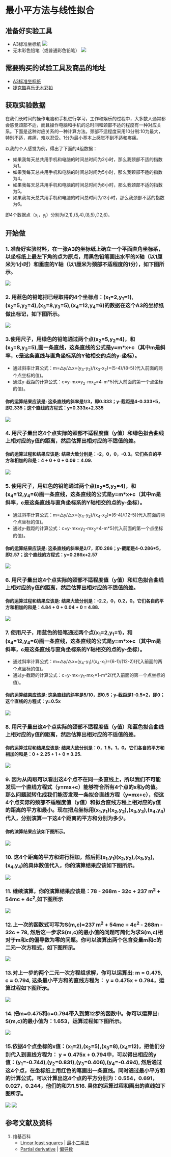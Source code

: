 # 最小平方法与线性拟合

## 准备好实验工具

- A3标准坐标纸
![](/images/统计/最小平方法与线性拟合/A3标准坐标纸.jpg)
- 无木彩色铅笔（或普通彩色铅笔）
![](/images/统计/最小平方法与线性拟合/无木彩色铅笔.jpg)

## 需要购买的试验工具及商品的地址

- [A3标准坐标纸](https://detail.tmall.com/item.htm?id=27142292922&ali_refid=a3_430583_1006:1105863285:N:dZ%20MV6sJ%20YlXqxaoC1QlJw==:77285e2bbcb0cebf9d00068f21bd840f&ali_trackid=1_77285e2bbcb0cebf9d00068f21bd840f&spm=a230r.1.14.1&skuId=3165771512170)
- [捷克酷喜乐无木彩铅](https://detail.tmall.com/item.htm?spm=a230r.1.14.8.7a1b4237sLkqe4&id=10680260235&cm_id=140105335569ed55e27b&abbucket=9&skuId=3447429972029)

## 获取实验数据

在我们长时间的操作电脑和手机进行学习，工作和娱乐的过程中，大多数人通常都会感觉颈部不适，而且操作电脑和手机的总时间和颈部不适的程度有一种对应关系。下面是这种对应关系的一种计算方法。颈部不适程度采用10分制:10为最大，特别不适，疼痛，难以忍受。1分为最小基本上感觉不到不适和疼痛。


以我的个人感觉为例，得出了下面的4组数据：

- 如果我每天总共用手机和电脑的时间总时间为2小时，那么我颈部不适的指数为1。
- 如果我每天总共用手机和电脑的时间总时间为5小时，那么我颈部不适的指数为4。
- 如果我每天总共用手机和电脑的时间总时间为8小时，那么我颈部不适的指数为5。
- 如果我每天总共用手机和电脑的时间总时间为12小时，那么我颈部不适的指数为6。

即4个数据点（x<sub>i</sub>，y<sub>i</sub>）分别为(2,1),(5,4),(8,5),(12,6)。

## 开始做

### 1. 准备好实验材料，在一张A3的坐标纸上确立一个平面直角坐标系，以坐标纸上最左下角的点为原点，用黑色铅笔画出水平的X轴（以1厘米为1小时）和垂直的Y轴（以1厘米为颈部不适程度的1分），如下图所示。

![](/images/统计/最小平方法与线性拟合/1a.jpg)

### 2. 用蓝色的铅笔把已经取得的4个坐标点：(x<sub>1</sub>=2,y<sub>1</sub>=1),(x<sub>2</sub>=5,y<sub>2</sub>=4),(x<sub>3</sub>=8,y<sub>3</sub>=5),(x<sub>4</sub>=12,y<sub>4</sub>=6)的数据在这个A3的坐标纸做出标记，如下图所示。

![](/images/统计/最小平方法与线性拟合/2a.jpg)

### 3.使用尺子，用绿色的铅笔通过两个点(x<sub>2</sub>=5,y<sub>2</sub>=4)，和(x<sub>3</sub>=8,y<sub>3</sub>=5),画一条直线，这条直线的公式是y=m*x+c（其中m是斜率，c是这条直线与直角坐标系的Y轴相交的点的y-坐标）。

- 通过斜率计算公式：m=△y/△x=(y<sub>3</sub>-y<sub>2</sub>)/(x<sub>3</sub>-x<sub>2</sub>)=(5-4)/(8-5)(代入前面的两个点坐标的值)。
- 通过y-截距的计算公式：c=y-mx=y<sub>2</sub>-mx<sub>2</sub>=4-m*5(代入前面的第一个点坐标的值)。

#### 你的运算结果应该是: 这条直线的斜率是1/3，即0.333；y-截距是4-0.333*5，即2.335；这个直线的方程式：y=0.333x+2.335

![](/images/统计/最小平方法与线性拟合/3a.jpg)

### 4. 用尺子量出这4个点实际的颈部不适程度值（y值）和绿色拟合曲线上相对应的y值的距离，然后估算出相对应的不适值的差。

#### 你的运算过程和结果应该是: 结果大致分别是：-2，0，0，-0.3。它们各自的平方和相加的和是：4 + 0 + 0 + 0.09 = 4.09. 

![](/images/统计/最小平方法与线性拟合/4a.jpg)

### 5. 使用尺子，用红色的铅笔通过两个点(x<sub>2</sub>=5,y<sub>2</sub>=4)，和(x<sub>4</sub>=12,y<sub>4</sub>=6)画一条直线，这条直线的公式是y=m*x+c（其中m是斜率，c是这条直线与直角坐标系的Y轴相交的点的y-坐标）。

- 通过斜率计算公式：m=△y/△x=(y<sub>4</sub>-y<sub>2</sub>)/(x<sub>4</sub>-x<sub>2</sub>)=(6-4)/(12-5)(代入前面的两个点坐标的值)。
- 通过y-截距的计算公式：c=y-mx=y<sub>2</sub>-mx<sub>2</sub>=4-m*5(代入前面的第一个点坐标的值)。

#### 你的运算结果应该是: 这条直线的斜率是2/7，即0.286；y-截距是4-0.286*5，即2.57；这个直线的方程式：y=0.286x+2.57

![](/images/统计/最小平方法与线性拟合/5a.jpg)

### 6. 用尺子量出这4个点实际的颈部不适程度值（y值）和红色拟合曲线上相对应的y值的距离，然后估算出相对应的不适值的差。

#### 你的运算过程和结果应该是: 结果大致分别是：-2.2，0，0.2，0。它们各自的平方和相加的和是：4.84 + 0 + 0.04 + 0 = 4.88. 

![](/images/统计/最小平方法与线性拟合/6a.jpg)

### 7. 使用尺子，用蓝色的铅笔通过两个点(x<sub>1</sub>=2,y<sub>1</sub>=1)，和(x<sub>4</sub>=12,y<sub>4</sub>=6)画一条直线，这条直线的公式是y=m*x+c（其中m是斜率，c是这条直线与直角坐标系的Y轴相交的点的y-坐标）。

- 通过斜率计算公式：m=△y/△x=(y<sub>4</sub>-y<sub>1</sub>)/(x<sub>4</sub>-x<sub>1</sub>)=(6-1)/(12-2)(代入前面的两个点坐标的值)。
- 通过y-截距的计算公式：c=y-mx=y<sub>1</sub>-mx<sub>1</sub>=1-m*2(代入前面的第一个点坐标的值)。

#### 你的运算结果应该是: 这条直线的斜率是5/10，即0.5；y-截距是1-0.5*2，即0；这个直线的方程式：y=0.5x

![](/images/统计/最小平方法与线性拟合/7a.jpg)

### 8. 用尺子量出这4个点实际的颈部不适程度值（y值）和蓝色拟合曲线上相对应的y值的距离，然后估算出相对应的不适值的差。

#### 你的运算过程和结果应该是: 结果大致分别是：0，1.5，1，0。它们各自的平方和相加的和是：0 + 2.25 + 1 + 0 = 3.25. 

![](/images/统计/最小平方法与线性拟合/8a.jpg)

### 9. 因为从肉眼可以看出这4个点不在同一条直线上，所以我们不可能发现一个直线方程式（y=mx+c）能够符合所有4个点的x和y的值。那么问题就转化成我们能否发现一条拟合直线方程（y=mx+c），使这4个点实际的颈部不适程度值（y值）和拟合直线方程上相对应的y值的距离的平方和最小。现在把点坐标用(x<sub>1</sub>,y<sub>1</sub>)(x<sub>2</sub>,y<sub>2</sub>),(x<sub>3</sub>,y<sub>3</sub>),(x<sub>4</sub>,y<sub>4</sub>)代入，分别演算一下这4个距离的平方和分别为多少。

#### 你的演算结果应该如下图所示。

![](/images/统计/最小平方法与线性拟合/9a.jpg)

### 10. 这4个距离的平方和进行相加，然后把(x<sub>1</sub>,y<sub>1</sub>)(x<sub>2</sub>,y<sub>2</sub>),(x<sub>3</sub>,y<sub>3</sub>),(x<sub>4</sub>,y<sub>4</sub>)的具体数值代入，你的演算结果应该如下图所示。

![](/images/统计/最小平方法与线性拟合/10a.jpg)

### 11. 继续演算，你的演算结果应该是：78 - 268m - 32c + 237 m<sup>2</sup> + 54mc + 4c<sup>2</sup>,如下图所示

![](/images/统计/最小平方法与线性拟合/11a.jpg)

### 12.上一次的函数式可写为S(m,c)=237 m<sup>2</sup> + 54mc + 4c<sup>2</sup> - 268m - 32c + 78, 然后这一步求S(m,c)的最小值的问题可简化为求S(m,c)相对于m和c的偏导数为零的问题。你可以演算出两个包含变量m和c的二元一次方程式，如下图所示。 

![](/images/统计/最小平方法与线性拟合/12a.jpg)

### 13.对上一步的两个二元一次方程组求解，你可以运算出: m = 0.475, c = 0.794, 这条最小平方和的直线方程为： y = 0.475x + 0.794，运算过程如下图所示。

![](/images/统计/最小平方法与线性拟合/13a.jpg)

### 14. 把m=0.475和c=0.794带入到第12步的函数中。你可以运算出: S(m,c)的最小值为：1.653，运算过程如下图所示。

![](/images/统计/最小平方法与线性拟合/14a.jpg)

### 15.依据4个点坐标的x值：(x<sub>1</sub>=2),(x<sub>2</sub>=5),(x<sub>3</sub>=8),(x<sub>4</sub>=12)，把他们分别代入到直线方程为： y = 0.475x + 0.794中，可以得出相应的y值：(y<sub>1</sub>=-0.744),(y<sub>2</sub>=0.831),(y<sub>3</sub>=0.406),(y<sub>4</sub>=-0.494), 然后通过这4个点，在坐标纸上用红色的笔画出一条直线。同时通过最小平方和的计算公式，可以计算出这4个点的平方分别为：0.554，0.691，0.027，0.244，他们的和为1.516. 具体的运算过程和画出的直线如下图所示。

![](/images/统计/最小平方法与线性拟合/15a1.jpg)
![](/images/统计/最小平方法与线性拟合/15a2.jpg)

## 参考文献及资料

1. 维基百科
	- [Linear least squares](https://en.wikipedia.org/wiki/Linear_least_squares) | [最小二乘法](https://zh.wikipedia.org/wiki/最小二乘法) 
	- [Partial derivative](https://en.wikipedia.org/wiki/Partial_derivative) | [偏导数](https://zh.wikipedia.org/wiki/偏导数) 